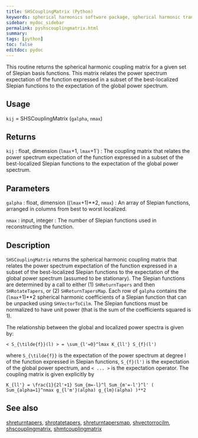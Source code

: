 ```yaml
---
title: SHSCouplingMatrix (Python)
keywords: spherical harmonics software package, spherical harmonic transform, legendre functions, multitaper spectral analysis, fortran, Python, gravity, magnetic field
sidebar: mydoc_sidebar
permalink: pyshscouplingmatrix.html
summary:
tags: [python]
toc: false
editdoc: pydoc
---
```


This routine returns the spherical harmonic coupling matrix for a given set of Slepian basis functions. This matrix relates the power spectrum expectation of the function expressed in a subset of the best-localized Slepian functions to the expectation of the global power spectrum.

## Usage

`kij` = SHSCouplingMatrix (`galpha`, `nmax`)

## Returns

`kij` : float, dimension (`lmax`+1, `lmax`+1`)
:   The coupling matrix that relates the power spectrum expectation of the function expressed in a subset of the best-localized Slepian functions to the expectation of the global power spectrum.

## Parameters

`galpha` : float, dimension ((`lmax`+1)**2, `nmax`)
:   An array of Slepian functions, arranged in columns from best to worst localized.

`nmax` : input, integer
:   The number of Slepian functions used in reconstructing the function.

## Description

`SHSCouplingMatrix` returns the spherical harmonic coupling matrix that relates the power spectrum expectation of the function expressed in a subset of the best-localized Slepian functions to the expectation of the global power spectrum (assumed to be stationary). The Slepian functions are determined by a call to either (1) `SHReturnTapers` and then `SHRotateTapers`, or (2) `SHReturnTapersMap`. Each row of `galpha` contains the (`lmax`+1)**2 spherical harmonic coefficients of a Slepian function that can be unpacked using `SHVectorToCilm`. The Slepian functions must be normalized to have unit power (that is the sum of the coefficients squared is 1).

The relationship between the global and localized power spectra is given by:

`< S_{\tilde{f}}(l) > = \sum_{l'=0}^lmax K_{ll'} S_{f}(l')`

where `S_{\tilde{f}}` is the expectation of the power spectrum at degree l of the function expressed in Slepian functions, `S_{f}(l')` is the expectation of the global power spectrum, and `< ... >` is the expectation operator. The coupling matrix is given explicitly by

`K_{ll'} = \frac{1}{2l'+1} Sum_{m=-l}^l Sum_{m'=-l'}^l' ( Sum_{alpha=1}^nmax g_{l'm'}(alpha) g_{lm}(alpha) )**2`

## See also

[shreturntapers](pyshreturntapers.html), [shrotatetapers](pyshrotatetapers.html), [shreturntapersmap](pyshreturntapersmap.html), [shvectorrocilm](pyshvectortocilm.html), [shscouplingmatrix](pyshmtcouplingmatrix.html), [shmtcouplingmatrix](pyshmtcouplingmatrix.html)
